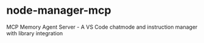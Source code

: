 # node-manager-mcp
MCP Memory Agent Server - A VS Code chatmode and instruction manager with library integration
